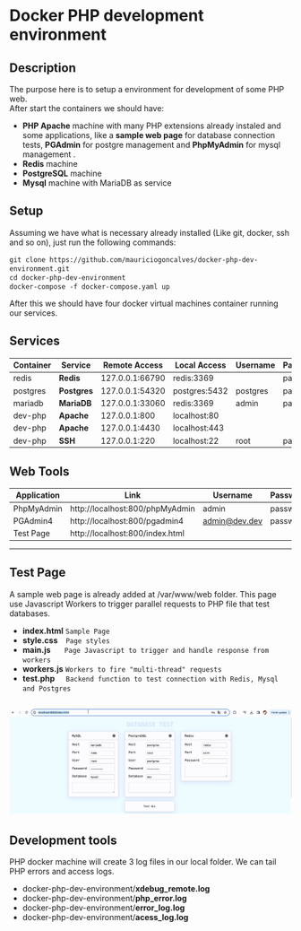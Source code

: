 # Docker PHP development environment  
  
## Description  
The purpose here is to setup a environment for development of some PHP web.  
 After start the containers we should have:  
 - **PHP Apache** machine with many PHP extensions already instaled and some applications, like a **sample web page** for database connection tests, **PGAdmin** for postgre management and **PhpMyAdmin** for mysql management .  
 - **Redis** machine  
 - **PostgreSQL** machine  
 - **Mysql** machine with MariaDB as service  
   
##  Setup 
Assuming we have what is necessary already installed (Like git, docker, ssh and so on), just run the following commands:
  ```
git clone https://github.com/mauriciogoncalves/docker-php-dev-environment.git
cd docker-php-dev-environment
docker-compose -f docker-compose.yaml up
```   
After this we should have four docker virtual machines container  running our services.
  
##   Services
|Container|  Service  | Remote Access | Local Access|Username|Password|Database|  
|    -   |      -     |        -      |        -    |     -  |    -   | - |    
|redis   |**Redis** |127.0.0.1:66790|redis:3369   |        |password|     
|postgres|**Postgres**|127.0.0.1:54320|postgres:5432|postgres|password|dev   
|mariadb |**MariaDB** |127.0.0.1:33060|redis:3369   | admin  |password|dev    
|dev-php |**Apache** |127.0.0.1:800  |localhost:80 |     
|dev-php |**Apache** |127.0.0.1:4430 |localhost:443|     
|dev-php |**SSH** |127.0.0.1:220  |localhost:22 | root   |password   
   
##   Web Tools
|Application| Link                          | Username    |Password| Info |  
|      -    |             -                 |      -      |    -   |   -  |
|PhpMyAdmin |http://localhost:800/phpMyAdmin|admin        |password|   
|PGAdmin4   |http://localhost:800/pgadmin4  |admin@dev.dev|password|  
|Test Page  |http://localhost:800/index.html|             |        | /var/www/web  
 ---
 
 
##  Test Page
A sample web page is already added at /var/www/web folder.
This page use Javascript Workers to trigger parallel requests to PHP file that test databases.
    
 - **index.html** `Sample Page`
 - **style.css**  &hairsp;  &hairsp; `Page styles` 
 - **main.js**  &hairsp;  &hairsp;  &hairsp;  &hairsp; `Page Javascript to trigger and handle response from workers`
 - **workers.js** `Workers to fire "multi-thread" requests` 
 - **test.php**  &hairsp;  &hairsp;  &hairsp;  `Backend function to test connection with Redis, Mysql and Postgres`
 
 ![test page](https://raw.githubusercontent.com/mauriciogoncalves/docker-php-dev-environment/main/web/images/page.gif)
 ----
  ## Development tools 
  PHP docker machine will create 3 log files in our local folder. We can tail PHP errors and access logs. 
 - docker-php-dev-environment/**xdebug_remote.log**  
 - docker-php-dev-environment/**php_error.log**  
 - docker-php-dev-environment/**error_log.log**
 - docker-php-dev-environment/**acess_log.log**
